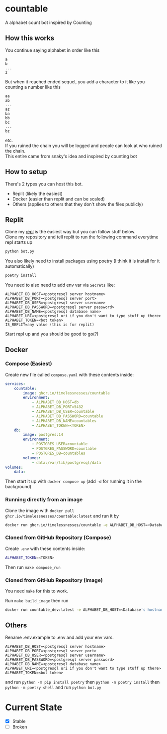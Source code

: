 # countable

A alphabet count bot inspired by Counting

## How this works

You continue saying alphabet in order like this

```text
a
b
... 
z
```

But when it reached ended sequel, you add a character to it like you counting a number like this

```text
aa
ab
...
az
ba
bb
bc
...
bz
```

etc.  
If you ruined the chain you will be logged and people can look at who ruined the chain.  
This entire came from snaky's idea and inspired by counting bot

## How to setup

There's 2 types you can host this bot.

- Replit (likely the easiest)
- Docker (easier than replit and can be scaled)
- Others (applies to others that they don't show the files publicly)

## Replit

Clone my [repl](https://replit.com/@Mooping/alphabet-count-bot) is the easiest way but you can follow stuff below.  
Clone my repository and tell replit to run the following command everytime repl starts up

```bash
python bot.py
```

You also likely need to install packages using poetry (I think it is install for it automatically)

```bash
poetry install
```

You need to also need to add env var via `Secrets` like:

```dotenv
ALPHABET_DB_HOST=<postgresql server hostname>
ALPHABET_DB_PORT=<postgresql server port>
ALPHABET_DB_USER=<postgresql server username>
ALPHABET_DB_PASSWORD=<postgresql server password>
ALPHABET_DB_NAME=<postgresql database name>
ALPHABET_URI=<postgresql uri if you don't want to type stuff up there>
ALPHABET_TOKEN=<bot token>
IS_REPLIT=any value (this is for replit)
```

Start repl up and you should be good to go(?)

## Docker

### Compose (Easiest)

Create new file called `compose.yaml` with these contents inside:

```yaml
services:
    countable:
        image: ghcr.io/timelessnesses/countable
        environment:
            - ALPHABET_DB_HOST=db
            - ALPHABET_DB_PORT=5432
            - ALPHABET_DB_USER=countable
            - ALPHABET_DB_PASSWORD=countable
            - ALPHABET_DB_NAME=countables
            - ALPHABET_TOKEN=<TOKEN>
    db:
        image: postgres:14
        environment:
            - POSTGRES_USER=countable
            - POSTGRES_PASSWORD=countable
            - POSTGRES_DB=countables
        volumes:
            - data:/var/lib/postgresql/data
volumes:
    data:
```

Then start it up with `docker compose up` (add `-d` for running it in the background)

### Running directly from an image

Clone the image with `docker pull ghcr.io/timelessnesses/countable:latest` and run it by

```sh
docker run ghcr.io/timelessnesses/countable -e ALPHABET_DB_HOST=<Database's hostname> -e ALPHABET_DB_PORT=<Database's server port> -e ALPHABET_DB_USER=<User account for accessing database's server> -e ALPHABET_DB_PASSWORD=<A password for user account> -e ALPHABET_DB_NAME=<Database name> -e ALPHABET_TOKEN=<Discord bot token>
```

### Cloned from GitHub Repository (Compose)

Create `.env` with these contents inside:

```sh
ALPHABET_TOKEN=<TOKEN>
```

Then run `make compose_run`

### Cloned from GitHub Repository (Image)

You need `make` for this to work.  

Run `make build_image` then run

```sh
docker run countable_dev:latest -e ALPHABET_DB_HOST=<Database's hostname> -e ALPHABET_DB_PORT=<Database's server port> -e ALPHABET_DB_USER=<User account for accessing database's server> -e ALPHABET_DB_PASSWORD=<A password for user account> -e ALPHABET_DB_NAME=<Database name> -e ALPHABET_TOKEN=<Discord bot token>
```

## Others

Rename .env.example to .env and add your env vars.

```dotenv
ALPHABET_DB_HOST=<postgresql server hostname>
ALPHABET_DB_PORT=<postgresql server port>
ALPHABET_DB_USER=<postgresql server username>
ALPHABET_DB_PASSWORD=<postgresql server password>
ALPHABET_DB_NAME=<postgresql database name>
ALPHABET_URI=<postgresql uri if you don't want to type stuff up there>
ALPHABET_TOKEN=<bot token>
```

and run `python -m pip install poetry` then `python -m poetry install` then `python -m poetry shell` and run `python bot.py`

# Current State

- [x] Stable
- [ ] Broken
